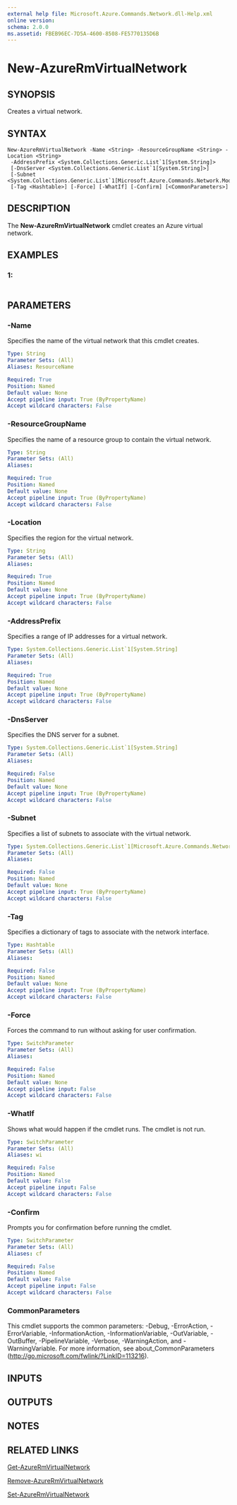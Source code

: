 ```yaml
---
external help file: Microsoft.Azure.Commands.Network.dll-Help.xml
online version: 
schema: 2.0.0
ms.assetid: FBEB96EC-7D5A-4600-8508-FE5770135D6B
---
```


# New-AzureRmVirtualNetwork

## SYNOPSIS
Creates a virtual network.

## SYNTAX

```
New-AzureRmVirtualNetwork -Name <String> -ResourceGroupName <String> -Location <String>
 -AddressPrefix <System.Collections.Generic.List`1[System.String]>
 [-DnsServer <System.Collections.Generic.List`1[System.String]>]
 [-Subnet <System.Collections.Generic.List`1[Microsoft.Azure.Commands.Network.Models.PSSubnet]>]
 [-Tag <Hashtable>] [-Force] [-WhatIf] [-Confirm] [<CommonParameters>]
```

## DESCRIPTION
The **New-AzureRmVirtualNetwork** cmdlet creates an Azure virtual network.

## EXAMPLES

### 1:
```

```

## PARAMETERS

### -Name
Specifies the name of the virtual network that this cmdlet creates.

```yaml
Type: String
Parameter Sets: (All)
Aliases: ResourceName

Required: True
Position: Named
Default value: None
Accept pipeline input: True (ByPropertyName)
Accept wildcard characters: False
```

### -ResourceGroupName
Specifies the name of a resource group to contain the virtual network.

```yaml
Type: String
Parameter Sets: (All)
Aliases: 

Required: True
Position: Named
Default value: None
Accept pipeline input: True (ByPropertyName)
Accept wildcard characters: False
```

### -Location
Specifies the region for the virtual network.

```yaml
Type: String
Parameter Sets: (All)
Aliases: 

Required: True
Position: Named
Default value: None
Accept pipeline input: True (ByPropertyName)
Accept wildcard characters: False
```

### -AddressPrefix
Specifies a range of IP addresses for a virtual network.

```yaml
Type: System.Collections.Generic.List`1[System.String]
Parameter Sets: (All)
Aliases: 

Required: True
Position: Named
Default value: None
Accept pipeline input: True (ByPropertyName)
Accept wildcard characters: False
```

### -DnsServer
Specifies the DNS server for a subnet.

```yaml
Type: System.Collections.Generic.List`1[System.String]
Parameter Sets: (All)
Aliases: 

Required: False
Position: Named
Default value: None
Accept pipeline input: True (ByPropertyName)
Accept wildcard characters: False
```

### -Subnet
Specifies a list of subnets to associate with the virtual network.

```yaml
Type: System.Collections.Generic.List`1[Microsoft.Azure.Commands.Network.Models.PSSubnet]
Parameter Sets: (All)
Aliases: 

Required: False
Position: Named
Default value: None
Accept pipeline input: True (ByPropertyName)
Accept wildcard characters: False
```

### -Tag
Specifies a dictionary of tags to associate with the network interface.

```yaml
Type: Hashtable
Parameter Sets: (All)
Aliases: 

Required: False
Position: Named
Default value: None
Accept pipeline input: True (ByPropertyName)
Accept wildcard characters: False
```

### -Force
Forces the command to run without asking for user confirmation.

```yaml
Type: SwitchParameter
Parameter Sets: (All)
Aliases: 

Required: False
Position: Named
Default value: None
Accept pipeline input: False
Accept wildcard characters: False
```

### -WhatIf
Shows what would happen if the cmdlet runs.
The cmdlet is not run.

```yaml
Type: SwitchParameter
Parameter Sets: (All)
Aliases: wi

Required: False
Position: Named
Default value: False
Accept pipeline input: False
Accept wildcard characters: False
```

### -Confirm
Prompts you for confirmation before running the cmdlet.

```yaml
Type: SwitchParameter
Parameter Sets: (All)
Aliases: cf

Required: False
Position: Named
Default value: False
Accept pipeline input: False
Accept wildcard characters: False
```

### CommonParameters
This cmdlet supports the common parameters: -Debug, -ErrorAction, -ErrorVariable, -InformationAction, -InformationVariable, -OutVariable, -OutBuffer, -PipelineVariable, -Verbose, -WarningAction, and -WarningVariable. For more information, see about_CommonParameters (http://go.microsoft.com/fwlink/?LinkID=113216).

## INPUTS

## OUTPUTS

## NOTES

## RELATED LINKS

[Get-AzureRmVirtualNetwork](./Get-AzureRmVirtualNetwork.md)

[Remove-AzureRmVirtualNetwork](./Remove-AzureRmVirtualNetwork.md)

[Set-AzureRmVirtualNetwork](./Set-AzureRmVirtualNetwork.md)


